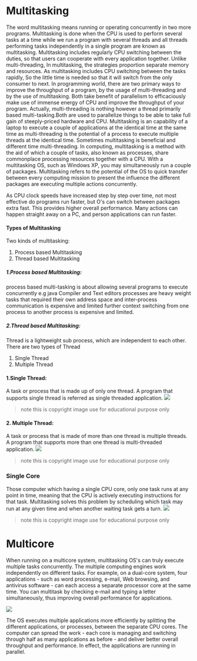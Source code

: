 # Multitasking

The word multitasking means running or operating concurrently in two more programs. Multitasking is done when the CPU is used to perform several tasks at a time while we run a program with several threads and all threads performing tasks independently in a single program are known as multitasking. Multitasking includes regularly CPU switching between the duties, so that users can cooperate with every application together. Unlike multi-threading, In multitasking, the strategies proportion separate memory and resources. As multitasking includes CPU switching between the tasks rapidly, So the little time is needed so that it will switch from the only consumer to next. In programming world, there are two primary ways to improve the throughput of a program, by the usage of multi-threading and by the use of multitasking. Both take benefit of parallelism to efficaciously make use of immense energy of CPU and improve the throughput of your program. Actually, multi-threading is nothing however a thread primarily based multi-tasking.Both are used to parallelize things to be able to take full gain of steeply-priced hardware and CPU. Multitasking is an capability of a laptop to execute a couple of applications at the identical time at the same time as multi-threading is the potential of a process to execute multiple threads at the identical time. Sometimes multitasking is beneficial and different time multi-threading. In computing, multitasking is a method with the aid of which a couple of tasks, also known as processes, share commonplace processing resources together with a CPU. With a multitasking OS, such as Windows XP, you may simultaneously run a couple of packages. Multitasking refers to the potential of the OS to quick transfer between every computing mission to present the influence the different packages are executing multiple actions concurrently.


As CPU clock speeds have increased step by step over time, not most effective do programs run faster, but O's can switch between packages extra fast. This provides higher overall performance. Many actions can happen straight away on a PC, and person applications can run faster.

#### Types of Multitasking
Two kinds of multitasking:
1. Process based Multitasking
2. Thread based Multitasking

##### 1.Process based Multitasking:
process based multi-tasking is about allowing several programs to execute concurrently e.g java Compiler and Text editors processes are heavy weight tasks that required their own address space and inter-process communication is expensive and limited further context switching from one process to another process is expensive and limited.
##### 2.Thread based Multitasking:
Thread is a lightweight sub process, which are independent to each other.
There are two types of Thread
1. Single Thread
2. Multiple Thread

#### 1.Single Thread:
A task or process that is made up of only one thread. A program that supports single thread is referred as single threaded application.
![](https://image.slidesharecdn.com/chap221-141222203658-conversion-gate02/95/chap2-2-1-5-638.jpg?cb=1419302278)
>note this is copyright image use for educational purpose only

#### 2. Multiple Thread:
A task or process that is made of more than one thread is multiple threads. A program that supports more than one thread is multi-threaded application.
![](https://i.stack.imgur.com/8EoLM.png)
>note this is copyright image use for educational purpose only


### Single Core
Those computer which having a single CPU core, only one task runs at any point in time, meaning that the CPU is actively executing instructions for that task. Multitasking solves this problem by scheduling which task may run at any given time and when another waiting task gets a turn.
![](https://images.slideplayer.com/24/7483714/slides/slide_3.jpg)
>note this is copyright image use for educational purpose only


# Multicore
When running on a multicore system, multitasking OS's can truly execute multiple tasks concurrently. The multiple computing engines work independently on different tasks.
For example, on a dual-core system, four applications - such as word processing, e-mail, Web browsing, and antivirus software - can each access a separate processor core at the same time. You can multitask by checking e-mail and typing a letter simultaneously, thus improving overall performance for applications.

![](https://www.reviversoft.com/blog/wp-content/uploads/2011/02/multi-core_cpu.png)

The OS executes multiple applications more efficiently by splitting the different applications, or processes, between the separate CPU cores. The computer can spread the work - each core is managing and switching through half as many applications as before - and deliver better overall throughput and performance. In effect, the applications are running in parallel.












